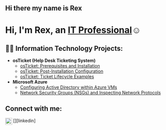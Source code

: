 ## Hi there my name is Rex
<h1>Hi, I'm Rex, an <a href="https://www.linkedin.com/in/rex-manley-600032343/">IT Professional</a>☺</h1>

<h2>👨‍💻 Information Technology Projects:</h2>

- <b>osTicket (Help Desk Ticketing System)</b>
  - [osTicket: Prerequisites and Installation](https://github.com/rexmanley/osticket-prereqs)
  - [osTicket: Post-Installation Configuration](https://github.com/rexmanley/post-install-config)
  - [osTicket: Ticket Lifecycle Examples](https://github.com/rexmanley/ticket-lifecycle)
- <b>Microsoft Azure</b>
  - [Configuring Active Directory within Azure VMs](https://github.com/rexmanley/Active-directory-within-Azure-VMs/tree/main
)
  - [Network Security Groups (NSGs) and Inspecting Network Protocols](https://github.com/rexmanley/azure-network-protocols)

<h2>Connect with me:</h2>


[<img align="left" alt="Rex | LinkedIn" width="22px" src="https://www.linkedin.com/in/rex-manley-600032343/" />][linkedin]


